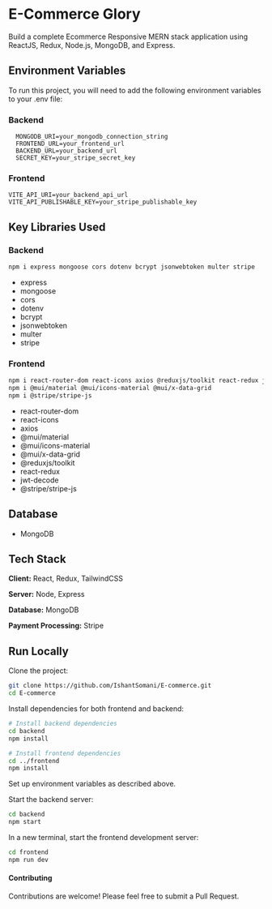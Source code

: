 
# E-Commerce Glory

Build a complete Ecommerce Responsive MERN stack application using ReactJS, Redux, Node.js, MongoDB, and Express.

## Environment Variables

To run this project, you will need to add the following environment variables to your .env file:

### Backend
      MONGODB_URI=your_mongodb_connection_string      
      FRONTEND_URL=your_frontend_url 
      BACKEND_URL=your_backend_url 
      SECRET_KEY=your_stripe_secret_key

### Frontend
    VITE_API_URI=your_backend_api_url
    VITE_API_PUBLISHABLE_KEY=your_stripe_publishable_key


## Key Libraries Used

### Backend
```bash
npm i express mongoose cors dotenv bcrypt jsonwebtoken multer stripe
```
- express
- mongoose
- cors
- dotenv
- bcrypt
- jsonwebtoken
- multer
- stripe

### Frontend
```bash
npm i react-router-dom react-icons axios @reduxjs/toolkit react-redux jwt-decode 
npm i @mui/material @mui/icons-material @mui/x-data-grid 
npm i @stripe/stripe-js
```
- react-router-dom
- react-icons
- axios
- @mui/material
- @mui/icons-material
- @mui/x-data-grid
- @reduxjs/toolkit
- react-redux
- jwt-decode
- @stripe/stripe-js

## Database
- MongoDB

## Tech Stack

**Client:** React, Redux, TailwindCSS

**Server:** Node, Express

**Database:** MongoDB

**Payment Processing:** Stripe



## Run Locally

Clone the project:

```bash
git clone https://github.com/IshantSomani/E-commerce.git
cd E-commerce
```

Install dependencies for both frontend and backend:

```bash
# Install backend dependencies
cd backend
npm install

# Install frontend dependencies
cd ../frontend
npm install
```
Set up environment variables as described above.

Start the backend server:
```bash
cd backend
npm start
```

In a new terminal, start the frontend development server:

```bash
cd frontend
npm run dev
```

#### Contributing
Contributions are welcome! Please feel free to submit a Pull Request.